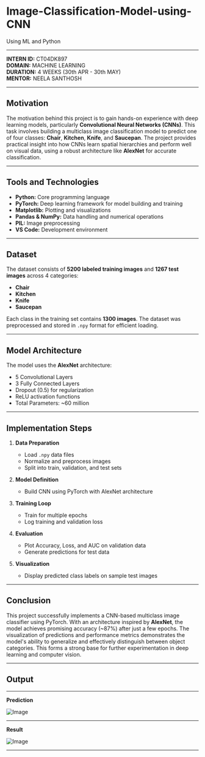 # Image-Classification-Model-using-CNN
Using ML and Python

---

**INTERN ID:** CT04DK897  
**DOMAIN:** MACHINE LEARNING  
**DURATION:** 4 WEEKS (30th APR - 30th MAY)  
**MENTOR:** NEELA SANTHOSH  

---

## **Motivation**

The motivation behind this project is to gain hands-on experience with deep learning models, particularly **Convolutional Neural Networks (CNNs)**. This task involves building a multiclass image classification model to predict one of four classes: **Chair**, **Kitchen**, **Knife**, and **Saucepan**. The project provides practical insight into how CNNs learn spatial hierarchies and perform well on visual data, using a robust architecture like **AlexNet** for accurate classification.

---

## **Tools and Technologies**

- **Python:** Core programming language  
- **PyTorch:** Deep learning framework for model building and training  
- **Matplotlib:** Plotting and visualizations  
- **Pandas & NumPy:** Data handling and numerical operations  
- **PIL:** Image preprocessing  
- **VS Code:** Development environment  

---

## **Dataset**

The dataset consists of **5200 labeled training images** and **1267 test images** across 4 categories:  
- **Chair**  
- **Kitchen**  
- **Knife**  
- **Saucepan**  

Each class in the training set contains **1300 images**. The dataset was preprocessed and stored in `.npy` format for efficient loading.

---

## **Model Architecture**

The model uses the **AlexNet** architecture:  
- 5 Convolutional Layers  
- 3 Fully Connected Layers  
- Dropout (0.5) for regularization  
- ReLU activation functions  
- Total Parameters: ~60 million  

---

## **Implementation Steps**

1. **Data Preparation**  
   - Load `.npy` data files  
   - Normalize and preprocess images  
   - Split into train, validation, and test sets  

2. **Model Definition**  
   - Build CNN using PyTorch with AlexNet architecture  

3. **Training Loop**  
   - Train for multiple epochs  
   - Log training and validation loss  

4. **Evaluation**  
   - Plot Accuracy, Loss, and AUC on validation data  
   - Generate predictions for test data  

5. **Visualization**  
   - Display predicted class labels on sample test images  

---

## **Conclusion**

This project successfully implements a CNN-based multiclass image classifier using PyTorch. With an architecture inspired by **AlexNet**, the model achieves promising accuracy (~87%) after just a few epochs. The visualization of predictions and performance metrics demonstrates the model's ability to generalize and effectively distinguish between object categories. This forms a strong base for further experimentation in deep learning and computer vision.

---

## **Output**

---
**Prediction**

![Image](https://github.com/user-attachments/assets/1157efad-0b8a-4543-a4d6-e1de255bb523)

---
**Result**

![Image](https://github.com/user-attachments/assets/89828001-9aca-4d60-97b5-c4316a7ffcbf)

---
